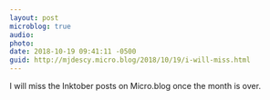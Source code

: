 ```yaml
---
layout: post
microblog: true
audio: 
photo: 
date: 2018-10-19 09:41:11 -0500
guid: http://mjdescy.micro.blog/2018/10/19/i-will-miss.html
---
```

I will miss the Inktober posts on Micro.blog once the month is over.
